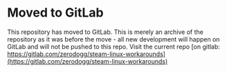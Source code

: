 # Moved to GitLab

This repository has moved to GitLab. This is merely an archive of the repository as it
was before the move - all new development will happen on GitLab and will not
be pushed to this repo. Visit the current repo [on gitlab: https://gitlab.com/zerodogg/steam-linux-workarounds](https://gitlab.com/zerodogg/steam-linux-workarounds)
